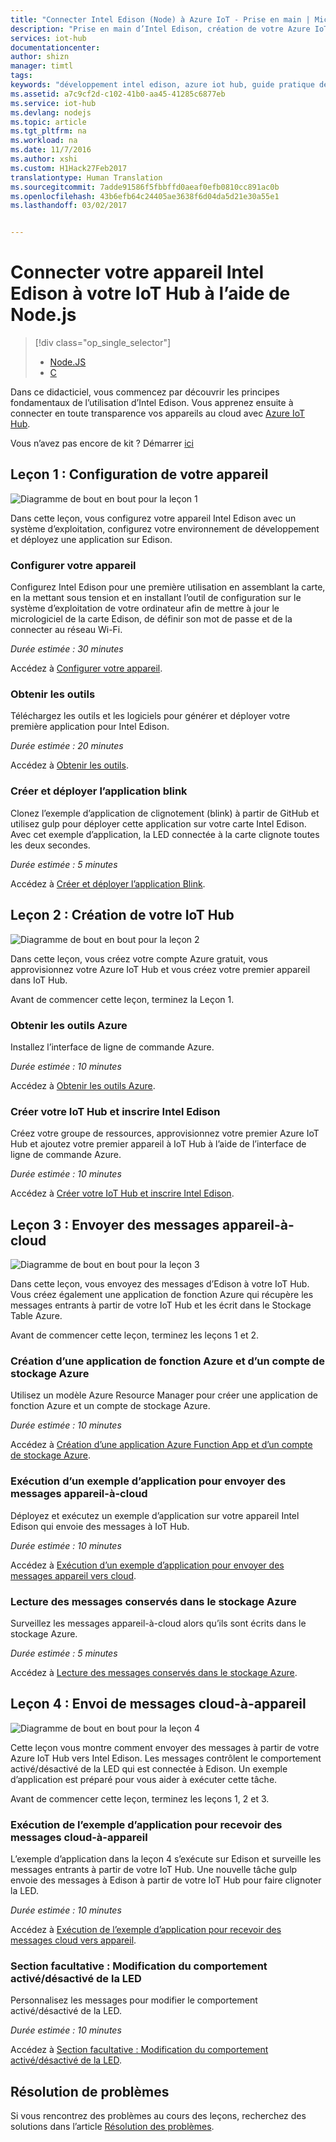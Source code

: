 ```yaml
---
title: "Connecter Intel Edison (Node) à Azure IoT - Prise en main | Microsoft Docs"
description: "Prise en main d’Intel Edison, création de votre Azure IoT Hub et connexion d’Edison à IoT Hub"
services: iot-hub
documentationcenter: 
author: shizn
manager: timtl
tags: 
keywords: "développement intel edison, azure iot hub, guide pratique de l’internet des objets, didacticiel de l’internet des objets, internet des objets adafruit, arduino intel edison, guide pratique d’arduino"
ms.assetid: a7c9cf2d-c102-41b0-aa45-41285c6877eb
ms.service: iot-hub
ms.devlang: nodejs
ms.topic: article
ms.tgt_pltfrm: na
ms.workload: na
ms.date: 11/7/2016
ms.author: xshi
ms.custom: H1Hack27Feb2017
translationtype: Human Translation
ms.sourcegitcommit: 7adde91586f5fbbffd0aeaf0efb0810cc891ac0b
ms.openlocfilehash: 43b6efb64c24405ae3638f6d04da5d21e30a55e1
ms.lasthandoff: 03/02/2017


---
```

# <a name="connect-your-intel-edison-device-to-your-iot-hub-using-nodejs"></a>Connecter votre appareil Intel Edison à votre IoT Hub à l’aide de Node.js
> [!div class="op_single_selector"]
> * [Node.JS](iot-hub-intel-edison-kit-node-get-started.md)
> * [C](iot-hub-intel-edison-kit-c-get-started.md)

Dans ce didacticiel, vous commencez par découvrir les principes fondamentaux de l’utilisation d’Intel Edison. Vous apprenez ensuite à connecter en toute transparence vos appareils au cloud avec [Azure IoT Hub](iot-hub-what-is-iot-hub.md).

Vous n’avez pas encore de kit ? Démarrer [ici](https://azure.microsoft.com/develop/iot/starter-kits)

## <a name="lesson-1-configure-your-device"></a>Leçon 1 : Configuration de votre appareil
![Diagramme de bout en bout pour la leçon 1](media/iot-hub-intel-edison-lessons/e2e-lesson1.png)

Dans cette leçon, vous configurez votre appareil Intel Edison avec un système d’exploitation, configurez votre environnement de développement et déployez une application sur Edison.

### <a name="configure-your-device"></a>Configurer votre appareil
Configurez Intel Edison pour une première utilisation en assemblant la carte, en la mettant sous tension et en installant l’outil de configuration sur le système d’exploitation de votre ordinateur afin de mettre à jour le micrologiciel de la carte Edison, de définir son mot de passe et de la connecter au réseau Wi-Fi.  

*Durée estimée : 30 minutes*

Accédez à [Configurer votre appareil][configure-your-device].

### <a name="get-the-tools"></a>Obtenir les outils
Téléchargez les outils et les logiciels pour générer et déployer votre première application pour Intel Edison.

*Durée estimée : 20 minutes*

Accédez à [Obtenir les outils][get-the-tools].

### <a name="create-and-deploy-the-blink-application"></a>Créer et déployer l’application blink
Clonez l’exemple d’application de clignotement (blink) à partir de GitHub et utilisez gulp pour déployer cette application sur votre carte Intel Edison. Avec cet exemple d’application, la LED connectée à la carte clignote toutes les deux secondes.

*Durée estimée : 5 minutes*

Accédez à [Créer et déployer l’application Blink][create-and-deploy-the-blink-application].

## <a name="lesson-2-create-your-iot-hub"></a>Leçon 2 : Création de votre IoT Hub
![Diagramme de bout en bout pour la leçon 2](media/iot-hub-intel-edison-lessons/e2e-lesson2.png)

Dans cette leçon, vous créez votre compte Azure gratuit, vous approvisionnez votre Azure IoT Hub et vous créez votre premier appareil dans IoT Hub.

Avant de commencer cette leçon, terminez la Leçon 1.

### <a name="get-the-azure-tools"></a>Obtenir les outils Azure
Installez l’interface de ligne de commande Azure.

*Durée estimée : 10 minutes*

Accédez à [Obtenir les outils Azure][get-azure-tools].

### <a name="create-your-iot-hub-and-register-intel-edison"></a>Créer votre IoT Hub et inscrire Intel Edison
Créez votre groupe de ressources, approvisionnez votre premier Azure IoT Hub et ajoutez votre premier appareil à IoT Hub à l’aide de l’interface de ligne de commande Azure.

*Durée estimée : 10 minutes*

Accédez à [Créer votre IoT Hub et inscrire Intel Edison](iot-hub-intel-edison-kit-node-lesson2-prepare-azure-iot-hub.md).

## <a name="lesson-3-send-device-to-cloud-messages"></a>Leçon 3 : Envoyer des messages appareil-à-cloud
![Diagramme de bout en bout pour la leçon 3](media/iot-hub-intel-edison-lessons/e2e-lesson3.png)

Dans cette leçon, vous envoyez des messages d’Edison à votre IoT Hub. Vous créez également une application de fonction Azure qui récupère les messages entrants à partir de votre IoT Hub et les écrit dans le Stockage Table Azure.

Avant de commencer cette leçon, terminez les leçons 1 et 2.

### <a name="create-an-azure-function-app-and-azure-storage-account"></a>Création d’une application de fonction Azure et d’un compte de stockage Azure
Utilisez un modèle Azure Resource Manager pour créer une application de fonction Azure et un compte de stockage Azure.

*Durée estimée : 10 minutes*

Accédez à [Création d’une application Azure Function App et d’un compte de stockage Azure][create-an-azure-function-app-and-azure-storage-account].

### <a name="run-a-sample-application-to-send-device-to-cloud-messages"></a>Exécution d’un exemple d’application pour envoyer des messages appareil-à-cloud
Déployez et exécutez un exemple d’application sur votre appareil Intel Edison qui envoie des messages à IoT Hub.

*Durée estimée : 10 minutes*

Accédez à [Exécution d’un exemple d’application pour envoyer des messages appareil vers cloud][send-device-to-cloud-messages].

### <a name="read-messages-persisted-in-azure-storage"></a>Lecture des messages conservés dans le stockage Azure
Surveillez les messages appareil-à-cloud alors qu’ils sont écrits dans le stockage Azure.

*Durée estimée : 5 minutes*

Accédez à [Lecture des messages conservés dans le stockage Azure][read-messages-persisted-in-azure-storage].

## <a name="lesson-4-send-cloud-to-device-messages"></a>Leçon 4 : Envoi de messages cloud-à-appareil
![Diagramme de bout en bout pour la leçon 4](media/iot-hub-intel-edison-lessons/e2e-lesson4.png)

Cette leçon vous montre comment envoyer des messages à partir de votre Azure IoT Hub vers Intel Edison. Les messages contrôlent le comportement activé/désactivé de la LED qui est connectée à Edison. Un exemple d’application est préparé pour vous aider à exécuter cette tâche.

Avant de commencer cette leçon, terminez les leçons 1, 2 et 3.

### <a name="run-the-sample-application-to-receive-cloud-to-device-messages"></a>Exécution de l’exemple d’application pour recevoir des messages cloud-à-appareil
L’exemple d’application dans la leçon 4 s’exécute sur Edison et surveille les messages entrants à partir de votre IoT Hub. Une nouvelle tâche gulp envoie des messages à Edison à partir de votre IoT Hub pour faire clignoter la LED.

*Durée estimée : 10 minutes*

Accédez à [Exécution de l’exemple d’application pour recevoir des messages cloud vers appareil][receive-cloud-to-device-messages].

### <a name="optional-section-change-the-on-and-off-behavior-of-the-led"></a>Section facultative : Modification du comportement activé/désactivé de la LED
Personnalisez les messages pour modifier le comportement activé/désactivé de la LED.

*Durée estimée : 10 minutes*

Accédez à [Section facultative : Modification du comportement activé/désactivé de la LED][change-the-on-and-off-behavior-of-the-led].

## <a name="troubleshooting"></a>Résolution de problèmes
Si vous rencontrez des problèmes au cours des leçons, recherchez des solutions dans l’article [Résolution des problèmes][troubleshooting].
<!-- Images and links -->

[configure-your-device]: iot-hub-intel-edison-kit-node-lesson1-configure-your-device.md
[get-the-tools]: iot-hub-intel-edison-kit-node-lesson1-get-the-tools-win32.md
[create-and-deploy-the-blink-application]: iot-hub-intel-edison-kit-node-lesson1-deploy-blink-app.md
[get-azure-tools]: iot-hub-intel-edison-kit-node-lesson2-get-azure-tools-win32.md
[create-an-azure-function-app-and-azure-storage-account]: iot-hub-intel-edison-kit-node-lesson3-deploy-resource-manager-template.md
[send-device-to-cloud-messages]: iot-hub-intel-edison-kit-node-lesson3-run-azure-blink.md
[read-messages-persisted-in-azure-storage]: iot-hub-intel-edison-kit-node-lesson3-read-table-storage.md
[receive-cloud-to-device-messages]: iot-hub-intel-edison-kit-node-lesson4-send-cloud-to-device-messages.md
[change-the-on-and-off-behavior-of-the-led]: iot-hub-intel-edison-kit-node-lesson4-change-led-behavior.md
[troubleshooting]: iot-hub-intel-edison-kit-node-troubleshooting.md
